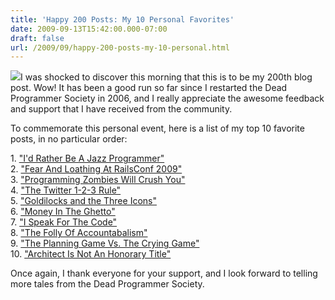 ```yaml
---
title: 'Happy 200 Posts: My 10 Personal Favorites'
date: 2009-09-13T15:42:00.000-07:00
draft: false
url: /2009/09/happy-200-posts-my-10-personal.html
---
```


[![](http://kedarvideo.files.wordpress.com/2008/08/47000-candles.jpg)](http://kedarvideo.files.wordpress.com/2008/08/47000-candles.jpg)I was shocked to discover this morning that this is to be my 200th blog post. Wow! It has been a good run so far since I restarted the Dead Programmer Society in 2006, and I really appreciate the awesome feedback and support that I have received from the community.  
  
To commemorate this personal event, here is a list of my top 10 favorite posts, in no particular order:  
  
1\. ["I'd Rather Be A Jazz Programmer"](http://deadprogrammersociety.blogspot.com/2007/05/i-would-rather-be-jazz-programmer.html)  
2\. ["Fear And Loathing At RailsConf 2009"](http://deadprogrammersociety.blogspot.com/2009/05/fear-and-loathing-at-railsconf-2009.html)  
3\. ["Programming Zombies Will Crush You"](http://deadprogrammersociety.blogspot.com/2006/10/programming-zombies-will-crush-you.html)  
4\. ["The Twitter 1-2-3 Rule"](http://deadprogrammersociety.blogspot.com/2009/03/twitter-1-2-3-rule.html)  
5\. ["Goldilocks and the Three Icons"](http://deadprogrammersociety.blogspot.com/2008/04/goldilocks-and-three-icons.html)  
6\. ["Money In The Ghetto"](http://deadprogrammersociety.blogspot.com/2008/01/money-in-ghetto.html)  
7\. ["I Speak For The Code"](http://deadprogrammersociety.blogspot.com/2007/03/i-speak-for-code.html)  
8\. ["The Folly Of Accountabalism"](http://deadprogrammersociety.blogspot.com/2007/01/folly-of-accountabalism.html)  
9\. ["The Planning Game Vs. The Crying Game"](http://deadprogrammersociety.blogspot.com/2006/11/planning-game-vs-crying-game.html)  
10\. ["Architect Is Not An Honorary Title"](http://deadprogrammersociety.blogspot.com/2006/10/architect-is-not-honorary-title.html)  
  
Once again, I thank everyone for your support, and I look forward to telling more tales from the Dead Programmer Society.
